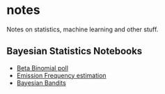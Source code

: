 # notes
Notes on statistics, machine learning and other stuff.

## Bayesian Statistics Notebooks
* [Beta Binomial poll](https://github.com/blumenta/notes/blob/master/bayesian-stats/beta-binomial-poll.ipynb)
* [Emission Frequency estimation](https://github.com/blumenta/notes/blob/master/bayesian-stats/emission-frequency-estimation.ipynb)
* [Bayesian Bandits](https://github.com/blumenta/notes/blob/master/bayesian-stats/bayesian-bandits.ipynb)
